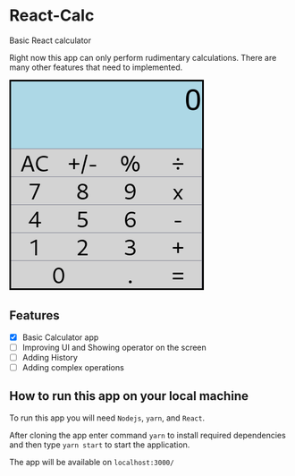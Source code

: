 # React-Calc
Basic React calculator

Right now this app can only perform rudimentary calculations. There are many other features that need to implemented.

![](https://github.com/adityaviki/React-Calc/blob/main/data/calc.png)

## Features 
- [x] Basic Calculator app
- [ ] Improving UI and Showing operator on the screen
- [ ] Adding History
- [ ] Adding complex operations

## How to run this app on your local machine
To run this app you will need `Nodejs`, `yarn`, and `React`.

After cloning the app enter command `yarn` to install required dependencies and then type `yarn start` to start the application.

The app will be available on `localhost:3000/`
